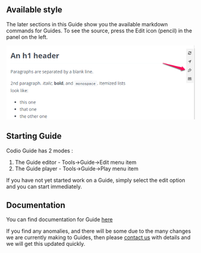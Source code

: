 ## Available style
The later sections in this Guide show you the available markdown commands for Guides. To see the source, press the Edit icon (pencil) in the panel on the left.

![.guides/img/codemode](.guides/img/codemode.png)

## Starting Guide

Codio Guide has 2 modes :

1. The Guide editor - Tools->Guide->Edit menu item
1. The Guide player - Tools->Guide->Play menu item

If you have not yet started work on a Guide, simply select the edit option and you can start immediately.

## Documentation
You can find documentation for Guide [here](https://docs.codio.com/courses/authoring/)

If you find any anomalies, and there will be some due to the many changes we are currently making to Guides, then please [contact us](https://docs.codio.com/dashboard/support/) with details and we will get this updated quickly.

